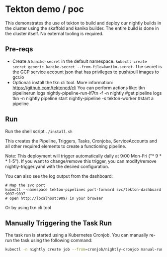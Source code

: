 # Tekton demo / poc

This demonstrates the use of tekton to build and deploy our nightly builds in the cluster using the skaffold and kaniko builder.
The entire build is done in the cluster itself. No external tooling is required.

## Pre-reqs

* Create a `kaniko-secret` in the default namespace. `kubectl create secret generic kaniko-secret --from-file=kaniko-secret`.
   The secret is the GCP service account json that has privileges to push/pull images to gcr.io
* Optional: install the tkn cli tool. More information: https://github.com/tektoncd/cli
  You can perform actions like:
    tkn pipelinerun logs nightly-pipeline-run-lf7tn -f -n nightly #get pipeline logs
    tkn -n nightly pipeline start nightly-pipeline -s tekton-worker #start a pipeline

## Run

Run the shell script `./install.sh`

This creates the Pipeline, Triggers, Tasks, Cronjoba, ServiceAccounts and all other required elements to create a functioning pipeline.

Note: This deployment will trigger automatically daily at 9:00 Mon-Fri ("* 9 * * 1-5"). If you want to change/remove this trigger, you can modify/remove nightly-trigger.yaml with the desired configuration.

You can also see the log output from the dashboard:

```
# Map the svc port
kubectl --namespace tekton-pipelines port-forward svc/tekton-dashboard 9097:9097
# open http://localhost:9097 in your browser
```
Or by using tkn cli tool

## Manually Triggering the Task Run

The task run is started using a Kubernetes Cronjob. You can manually re-run
the task using the following command:

```bash
kubectl -n nightly create job --from=cronjob/nightly-cronjob manual-run
```
